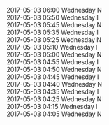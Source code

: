 2017-05-03 06:00 Wednesday  N  
2017-05-03 05:50 Wednesday  I  
2017-05-03 05:45 Wednesday  N  
2017-05-03 05:35 Wednesday  I  
2017-05-03 05:25 Wednesday  N  
2017-05-03 05:10 Wednesday  I  
2017-05-03 05:00 Wednesday  N  
2017-05-03 04:55 Wednesday  I  
2017-05-03 04:50 Wednesday  N  
2017-05-03 04:45 Wednesday  I  
2017-05-03 04:40 Wednesday  N  
2017-05-03 04:35 Wednesday  I  
2017-05-03 04:25 Wednesday  N  
2017-05-03 04:15 Wednesday  I  
2017-05-03 04:05 Wednesday  N  
